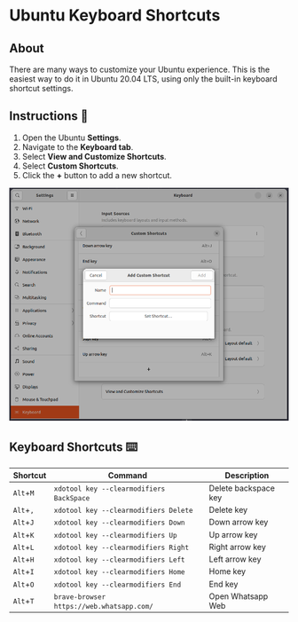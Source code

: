 # Ubuntu Keyboard Shortcuts

## About

There are many ways to customize your Ubuntu experience. This is the easiest way to do it in Ubuntu 20.04 LTS, using only the built-in keyboard shortcut settings.

## Instructions :memo:

1. Open the Ubuntu **Settings**.
2. Navigate to the **Keyboard tab**.
3. Select **View and Customize Shortcuts**.
4. Select **Custom Shortcuts**.
5. Click the **+** button to add a new shortcut.

![Screenshot of Ubuntu Settings](./images/screenshot_settings.png)

## Keyboard Shortcuts :keyboard:

| Shortcut | Command | Description                |
| -------- | ------- | -------------------------- |
| `Alt`+`M`  | `xdotool key --clearmodifiers BackSpace` | Delete backspace key |
| `Alt`+`,`  | `xdotool key --clearmodifiers Delete` | Delete key |
| `Alt`+`J`  | `xdotool key --clearmodifiers Down` | Down arrow key |
| `Alt`+`K`  | `xdotool key --clearmodifiers Up` | Up arrow key |
| `Alt`+`L`  | `xdotool key --clearmodifiers Right` | Right arrow key |
| `Alt`+`H`  | `xdotool key --clearmodifiers Left` | Left arrow key |
| `Alt`+`I`  | `xdotool key --clearmodifiers Home` | Home key |
| `Alt`+`O`  | `xdotool key --clearmodifiers End` | End key |
| `Alt`+`T`  | `brave-browser https://web.whatsapp.com/` | Open Whatsapp Web |
